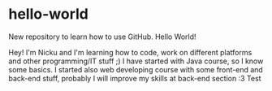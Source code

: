 # hello-world
New repository to learn how to use GitHub. Hello World!

Hey! I'm Nicku and I'm learning how to code, work on different platforms and other programming/IT stuff ;) I have started with Java course, so I know some basics. I started also web developing course with some front-end and back-end stuff, probably I will improve my skills at back-end section :3
Test